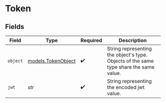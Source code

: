 # Token


## Fields

| Field                                                                                  | Type                                                                                   | Required                                                                               | Description                                                                            |
| -------------------------------------------------------------------------------------- | -------------------------------------------------------------------------------------- | -------------------------------------------------------------------------------------- | -------------------------------------------------------------------------------------- |
| `object`                                                                               | [models.TokenObject](../models/tokenobject.md)                                         | :heavy_check_mark:                                                                     | String representing the object's type. Objects of the same type share the same value.<br/> |
| `jwt`                                                                                  | *str*                                                                                  | :heavy_check_mark:                                                                     | String representing the encoded jwt value.<br/>                                        |